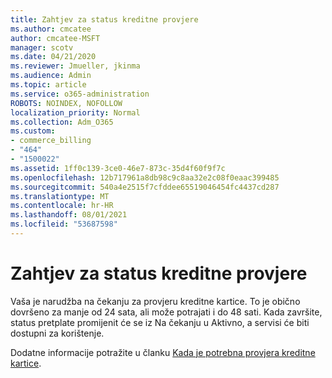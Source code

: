 ```yaml
---
title: Zahtjev za status kreditne provjere
ms.author: cmcatee
author: cmcatee-MSFT
manager: scotv
ms.date: 04/21/2020
ms.reviewer: Jmueller, jkinma
ms.audience: Admin
ms.topic: article
ms.service: o365-administration
ROBOTS: NOINDEX, NOFOLLOW
localization_priority: Normal
ms.collection: Adm_O365
ms.custom:
- commerce_billing
- "464"
- "1500022"
ms.assetid: 1ff0c139-3ce0-46e7-873c-35d4f60f9f7c
ms.openlocfilehash: 12b717961a8db98c9c8aa32e2c08f0eaac399485
ms.sourcegitcommit: 540a4e2515f7cfddee65519046454fc4437cd287
ms.translationtype: MT
ms.contentlocale: hr-HR
ms.lasthandoff: 08/01/2021
ms.locfileid: "53687598"
---
```

# <a name="credit-check-status-request"></a>Zahtjev za status kreditne provjere

Vaša je narudžba na čekanju za provjeru kreditne kartice. To je obično dovršeno za manje od 24 sata, ali može potrajati i do 48 sati. Kada završite, status pretplate promijenit će se iz Na čekanju u Aktivno, a servisi će biti dostupni za korištenje.

Dodatne informacije potražite u članku [Kada je potrebna provjera kreditne kartice](/microsoft-365/commerce/billing-and-payments/pay-for-your-subscription#pay-by-invoice-check-or-eft).
